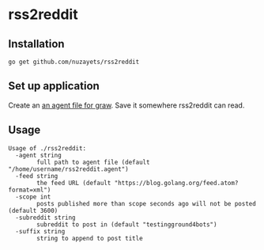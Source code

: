 # rss2reddit

## Installation
```
go get github.com/nuzayets/rss2reddit
```

## Set up application
Create an [an agent file for graw](https://turnage.gitbooks.io/graw/content/chapter1.html). Save it somewhere rss2reddit can read.

## Usage
```
Usage of ./rss2reddit:
  -agent string
        full path to agent file (default "/home/username/rss2reddit.agent")
  -feed string
        the feed URL (default "https://blog.golang.org/feed.atom?format=xml")
  -scope int
        posts published more than scope seconds ago will not be posted (default 3600)
  -subreddit string
        subreddit to post in (default "testingground4bots")
  -suffix string
        string to append to post title
```


